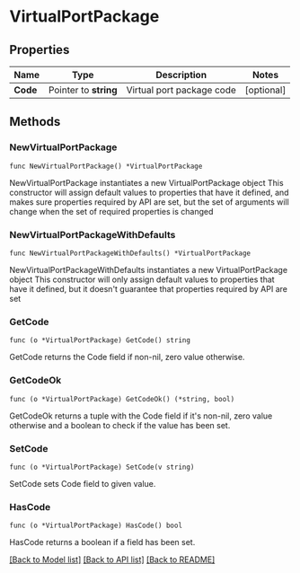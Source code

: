 # VirtualPortPackage

## Properties

Name | Type | Description | Notes
------------ | ------------- | ------------- | -------------
**Code** | Pointer to **string** | Virtual port package code | [optional] 

## Methods

### NewVirtualPortPackage

`func NewVirtualPortPackage() *VirtualPortPackage`

NewVirtualPortPackage instantiates a new VirtualPortPackage object
This constructor will assign default values to properties that have it defined,
and makes sure properties required by API are set, but the set of arguments
will change when the set of required properties is changed

### NewVirtualPortPackageWithDefaults

`func NewVirtualPortPackageWithDefaults() *VirtualPortPackage`

NewVirtualPortPackageWithDefaults instantiates a new VirtualPortPackage object
This constructor will only assign default values to properties that have it defined,
but it doesn't guarantee that properties required by API are set

### GetCode

`func (o *VirtualPortPackage) GetCode() string`

GetCode returns the Code field if non-nil, zero value otherwise.

### GetCodeOk

`func (o *VirtualPortPackage) GetCodeOk() (*string, bool)`

GetCodeOk returns a tuple with the Code field if it's non-nil, zero value otherwise
and a boolean to check if the value has been set.

### SetCode

`func (o *VirtualPortPackage) SetCode(v string)`

SetCode sets Code field to given value.

### HasCode

`func (o *VirtualPortPackage) HasCode() bool`

HasCode returns a boolean if a field has been set.


[[Back to Model list]](../README.md#documentation-for-models) [[Back to API list]](../README.md#documentation-for-api-endpoints) [[Back to README]](../README.md)


